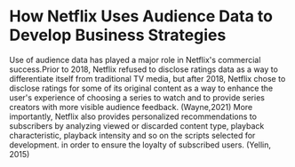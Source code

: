 # How Netflix Uses Audience Data to Develop Business Strategies

Use of audience data has played a major role in Netflix's commercial success.Prior to 2018, Netflix refused to disclose ratings data as a way to differentiate itself from traditional TV media, but after 2018, Netflix chose to disclose ratings for some of its original content as a way to enhance the user's experience of choosing a series to watch and to provide series creators with more visible audience feedback. (Wayne,2021) More importantly, Netflix also provides personalized recommendations to subscribers by analyzing viewed or discarded content type, playback characteristic, playback intensity and so on the scripts selected for development. in order to ensure the loyalty of subscribed users. (Yellin, 2015)

